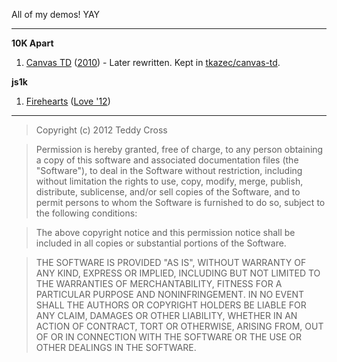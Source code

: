 All of my demos! YAY

---

**10K Apart**

1. [Canvas TD](http://10k.aneventapart.com/1/Uploads/155/) ([2010](http://10k.aneventapart.com/1/)) - Later rewritten. Kept in [tkazec/canvas-td](https://github.com/tkazec/canvas-td).

**js1k**

1. [Firehearts](http://js1k.com/2012-love/demo/1074) ([Love '12](http://js1k.com/2012-love/))

---

>Copyright (c) 2012 Teddy Cross

>Permission is hereby granted, free of charge, to any person obtaining a copy of this software and associated documentation files (the "Software"), to deal in the Software without restriction, including without limitation the rights to use, copy, modify, merge, publish, distribute, sublicense, and/or sell copies of the Software, and to permit persons to whom the Software is furnished to do so, subject to the following conditions:

>The above copyright notice and this permission notice shall be included in all copies or substantial portions of the Software.

>THE SOFTWARE IS PROVIDED "AS IS", WITHOUT WARRANTY OF ANY KIND, EXPRESS OR IMPLIED, INCLUDING BUT NOT LIMITED TO THE WARRANTIES OF MERCHANTABILITY, FITNESS FOR A PARTICULAR PURPOSE AND NONINFRINGEMENT. IN NO EVENT SHALL THE AUTHORS OR COPYRIGHT HOLDERS BE LIABLE FOR ANY CLAIM, DAMAGES OR OTHER LIABILITY, WHETHER IN AN ACTION OF CONTRACT, TORT OR OTHERWISE, ARISING FROM, OUT OF OR IN CONNECTION WITH THE SOFTWARE OR THE USE OR OTHER DEALINGS IN THE SOFTWARE.